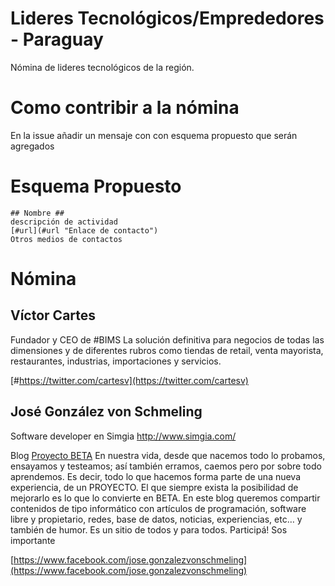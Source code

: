 # Lideres Tecnológicos/Emprededores - Paraguay #
Nómina de lideres tecnológicos de la región.

# Como contribir a la nómina #
En la issue añadir un mensaje con con esquema propuesto que serán agregados

# Esquema Propuesto #
    ## Nombre ##
	descripción de actividad
	[#url](#url "Enlace de contacto")
    Otros medios de contactos
# Nómina
## Víctor Cartes ##
Fundador y CEO de #BIMS La solución definitiva para negocios de todas las dimensiones y de diferentes rubros como tiendas de retail, venta mayorista, restaurantes, industrias, importaciones y servicios.

[#https://twitter.com/cartesv](https://twitter.com/cartesv)

## José González von Schmeling ##
Software developer en Simgia http://www.simgia.com/

Blog [Proyecto BETA](http://proyectosbeta.net/ "Proyecto BETA") En nuestra vida, desde que nacemos todo lo probamos, ensayamos y testeamos; así también erramos, caemos pero por sobre todo aprendemos. Es decir, todo lo que hacemos forma parte de una nueva experiencia, de un PROYECTO. El que siempre exista la posibilidad de mejorarlo es lo que lo convierte en BETA. En este blog queremos compartir contenidos de tipo informático con artículos de programación, software libre y propietario, redes, base de datos, noticias, experiencias, etc… y también de humor. Es un sitio de todos y para todos. Participá! Sos importante

[https://www.facebook.com/jose.gonzalezvonschmeling](https://www.facebook.com/jose.gonzalezvonschmeling)
